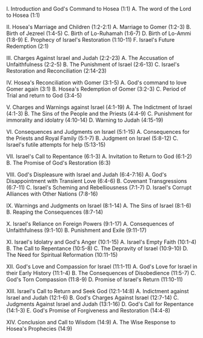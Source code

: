 I. Introduction and God's Command to Hosea (1:1)
   A. The word of the Lord to Hosea (1:1)

II. Hosea's Marriage and Children (1:2-2:1)
   A. Marriage to Gomer (1:2-3)
   B. Birth of Jezreel (1:4-5)
   C. Birth of Lo-Ruhamah (1:6-7)
   D. Birth of Lo-Ammi (1:8-9)
   E. Prophecy of Israel's Restoration (1:10-11)
   F. Israel's Future Redemption (2:1)

III. Charges Against Israel and Judah (2:2-23)
   A. The Accusation of Unfaithfulness (2:2-5)
   B. The Punishment of Israel (2:6-13)
   C. Israel's Restoration and Reconciliation (2:14-23)

IV. Hosea's Reconciliation with Gomer (3:1-5)
   A. God's command to love Gomer again (3:1)
   B. Hosea's Redemption of Gomer (3:2-3)
   C. Period of Trial and return to God (3:4-5)

V. Charges and Warnings against Israel (4:1-19)
   A. The Indictment of Israel (4:1-3)
   B. The Sins of the People and the Priests (4:4-9)
   C. Punishment for immorality and idolatry (4:10-14)
   D. Warning to Judah (4:15-19)

VI. Consequences and Judgments on Israel (5:1-15)
   A. Consequences for the Priests and Royal Family (5:1-7)
   B. Judgment on Israel (5:8-12)
   C. Israel's futile attempts for help (5:13-15)

VII. Israel's Call to Repentance (6:1-3)
   A. Invitation to Return to God (6:1-2)
   B. The Promise of God's Restoration (6:3)

VIII. God's Displeasure with Israel and Judah (6:4-7:16)
   A. God's Disappointment with Transient Love (6:4-6)
   B. Covenant Transgressions (6:7-11)
   C. Israel's Scheming and Rebelliousness (7:1-7)
   D. Israel's Corrupt Alliances with Other Nations (7:8-16)

IX. Warnings and Judgments on Israel (8:1-14)
   A. The Sins of Israel (8:1-6)
   B. Reaping the Consequences (8:7-14)

X. Israel's Reliance on Foreign Powers (9:1-17)
   A. Consequences of Unfaithfulness (9:1-10)
   B. Punishment and Exile (9:11-17)

XI. Israel's Idolatry and God's Anger (10:1-15)
   A. Israel's Empty Faith (10:1-4)
   B. The Call to Repentance (10:5-8)
   C. The Depravity of Israel (10:9-10)
   D. The Need for Spiritual Reformation (10:11-15)

XII. God's Love and Compassion for Israel (11:1-11)
   A. God's Love for Israel in their Early History (11:1-4)
   B. The Consequences of Disobedience (11:5-7)
   C. God's Torn Compassion (11:8-9)
   D. Promise of Israel's Return (11:10-11)

XIII. Israel's Call to Return and Seek God (12:1-14:8)
   A. Indictment against Israel and Judah (12:1-6)
   B. God's Charges Against Israel (12:7-14)
   C. Judgments Against Israel and Judah (13:1-16)
   D. God's Call for Repentance (14:1-3)
   E. God's Promise of Forgiveness and Restoration (14:4-8)

XIV. Conclusion and Call to Wisdom (14:9)
   A. The Wise Response to Hosea's Prophecies (14:9)